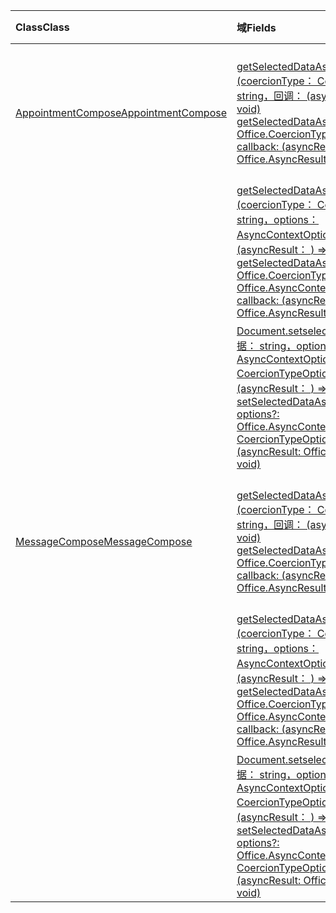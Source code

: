| <span data-ttu-id="3b2ff-101">Class</span><span class="sxs-lookup"><span data-stu-id="3b2ff-101">Class</span></span> | <span data-ttu-id="3b2ff-102">域</span><span class="sxs-lookup"><span data-stu-id="3b2ff-102">Fields</span></span> | <span data-ttu-id="3b2ff-103">说明</span><span class="sxs-lookup"><span data-stu-id="3b2ff-103">Description</span></span> |
|:---|:---|:---|
|[<span data-ttu-id="3b2ff-104">AppointmentCompose</span><span class="sxs-lookup"><span data-stu-id="3b2ff-104">AppointmentCompose</span></span>](/javascript/api/outlook/outlook.appointmentcompose)|[<span data-ttu-id="3b2ff-105">getSelectedDataAsync (coercionType： CoercionType \| string，回调： (asyncResult： <string>) => void) </span><span class="sxs-lookup"><span data-stu-id="3b2ff-105">getSelectedDataAsync(coercionType: Office.CoercionType \| string, callback: (asyncResult: Office.AsyncResult<string>) => void)</span></span>](/javascript/api/outlook/outlook.appointmentcompose#getselecteddataasync-coerciontype--callback--asyncresult-)|<span data-ttu-id="3b2ff-106">以异步方式返回邮件的主题或正文中选定的数据。</span><span class="sxs-lookup"><span data-stu-id="3b2ff-106">Asynchronously returns selected data from the subject or body of a message.</span></span>|
||[<span data-ttu-id="3b2ff-107">getSelectedDataAsync (coercionType： CoercionType \| string，options： AsyncContextOptions，callback： (asyncResult： <any>) => void) </span><span class="sxs-lookup"><span data-stu-id="3b2ff-107">getSelectedDataAsync(coercionType: Office.CoercionType \| string, options: Office.AsyncContextOptions, callback: (asyncResult: Office.AsyncResult<any>) => void)</span></span>](/javascript/api/outlook/outlook.appointmentcompose#getselecteddataasync-coerciontype--options--callback--asyncresult-)|<span data-ttu-id="3b2ff-108">以异步方式返回邮件的主题或正文中选定的数据。</span><span class="sxs-lookup"><span data-stu-id="3b2ff-108">Asynchronously returns selected data from the subject or body of a message.</span></span>|
||[<span data-ttu-id="3b2ff-109">Document.setselecteddataasync (数据： string，options？： AsyncContextOptions & CoercionTypeOptions，callback？： (asyncResult： <void>) => void) </span><span class="sxs-lookup"><span data-stu-id="3b2ff-109">setSelectedDataAsync(data: string, options?: Office.AsyncContextOptions & CoercionTypeOptions, callback?: (asyncResult: Office.AsyncResult<void>) => void)</span></span>](/javascript/api/outlook/outlook.appointmentcompose#setselecteddataasync-data--options--callback--asyncresult-)|<span data-ttu-id="3b2ff-110">以异步方式将数据插入到邮件的正文或主题中。</span><span class="sxs-lookup"><span data-stu-id="3b2ff-110">Asynchronously inserts data into the body or subject of a message.</span></span>|
|[<span data-ttu-id="3b2ff-111">MessageCompose</span><span class="sxs-lookup"><span data-stu-id="3b2ff-111">MessageCompose</span></span>](/javascript/api/outlook/outlook.messagecompose)|[<span data-ttu-id="3b2ff-112">getSelectedDataAsync (coercionType： CoercionType \| string，回调： (asyncResult： <any>) => void) </span><span class="sxs-lookup"><span data-stu-id="3b2ff-112">getSelectedDataAsync(coercionType: Office.CoercionType \| string, callback: (asyncResult: Office.AsyncResult<any>) => void)</span></span>](/javascript/api/outlook/outlook.messagecompose#getselecteddataasync-coerciontype--callback--asyncresult-)|<span data-ttu-id="3b2ff-113">以异步方式返回邮件的主题或正文中选定的数据。</span><span class="sxs-lookup"><span data-stu-id="3b2ff-113">Asynchronously returns selected data from the subject or body of a message.</span></span>|
||[<span data-ttu-id="3b2ff-114">getSelectedDataAsync (coercionType： CoercionType \| string，options： AsyncContextOptions，callback： (asyncResult： <any>) => void) </span><span class="sxs-lookup"><span data-stu-id="3b2ff-114">getSelectedDataAsync(coercionType: Office.CoercionType \| string, options: Office.AsyncContextOptions, callback: (asyncResult: Office.AsyncResult<any>) => void)</span></span>](/javascript/api/outlook/outlook.messagecompose#getselecteddataasync-coerciontype--options--callback--asyncresult-)|<span data-ttu-id="3b2ff-115">以异步方式返回邮件的主题或正文中选定的数据。</span><span class="sxs-lookup"><span data-stu-id="3b2ff-115">Asynchronously returns selected data from the subject or body of a message.</span></span>|
||[<span data-ttu-id="3b2ff-116">Document.setselecteddataasync (数据： string，options？： AsyncContextOptions & CoercionTypeOptions，callback？： (asyncResult： <void>) => void) </span><span class="sxs-lookup"><span data-stu-id="3b2ff-116">setSelectedDataAsync(data: string, options?: Office.AsyncContextOptions & CoercionTypeOptions, callback?: (asyncResult: Office.AsyncResult<void>) => void)</span></span>](/javascript/api/outlook/outlook.messagecompose#setselecteddataasync-data--options--callback--asyncresult-)|<span data-ttu-id="3b2ff-117">以异步方式将数据插入到邮件的正文或主题中。</span><span class="sxs-lookup"><span data-stu-id="3b2ff-117">Asynchronously inserts data into the body or subject of a message.</span></span>|
